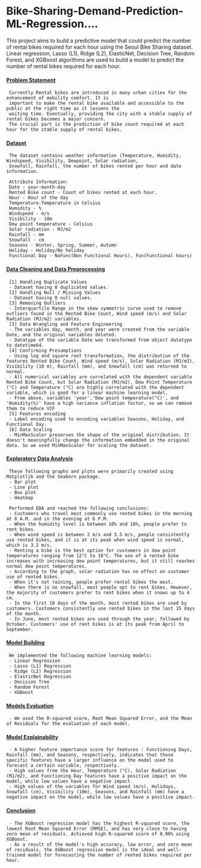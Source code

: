 # Bike-Sharing-Demand-Prediction-ML-Regression....
This project aims to build a predictive model that could predict the number of rental bikes required for each hour using the Seoul Bike Sharing dataset. Linear regression, Lasso (L1), Ridge (L2), ElasticNet, Decision Tree, Random Forest, and XGBoost algorithms are used to build a model to predict the number of rental bikes required for each hour.

#### <ins>Problem Statement</ins>
     Currently Rental bikes are introduced in many urban cities for the enhancement of mobility comfort. It is 
     important to make the rental bike available and accessible to the public at the right time as it lessens the
     waiting time. Eventually, providing the city with a stable supply of rental bikes becomes a major concern.
     The crucial part is the prediction of bike count required at each hour for the stable supply of rental bikes.
#### <ins>Dataset</ins>
     The dataset contains weather information (Temperature, Humidity, Windspeed, Visibility, Dewpoint, Solar radiation, 
     Snowfall, Rainfall, the number of bikes rented per hour and date information.
     
     Attribute Information:
     Date : year-month-day
     Rented Bike count - Count of bikes rented at each hour.
     Hour - Hour of the day
     Temperature-Temperature in Celsius
     Humidity - %
     Windspeed - m/s
     Visibility - 10m
     Dew point temperature - Celsius
     Solar radiation - MJ/m2
     Rainfall - mm
     Snowfall - cm
     Seasons - Winter, Spring, Summer, Autumn
     Holiday - Holiday/No holiday
     Functional Day - NoFunc(Non Functional Hours), Fun(Functional hours)
#### <ins>Data Cleaning and Data Preprocessing</ins>
     [1] Handling Duplicate Values
     - Dataset having 0 duplicated values.
     [2] Handling Null / Missing Values
     - Dataset having 0 null values.
     [3] Removing Outliers
     - Interquartile Range in the skew symmetric curve used to remove outliers found in the Rented Bike Count, Wind speed (m/s) and Solar Radiation (MJ/m2) variables.
     [3] Data Wrangling and Feature Engineering
     - The variables day, month, and year were created from the variable Date, and the original variables deleted.
     - Datatype of the variable Date was transformed from object datatype to datetime64.
     [4] Confirming Presumptions
     - Using log and square root transformation, the distribution of the features Rented Bike Count, Wind speed (m/s), Solar Radiation (MJ/m2), Visibility (10 m), Rainfall (mm), and Snowfall (cm) was returned to normal.
     - All numerical variables are correlated with the dependent variable Rented Bike Count, but Solar Radiation (MJ/m2), Dew Point Temperature (°C) and Temperature (°C) are highly correlated with the dependent variable, which is good for a linear machine learning model.
     - From above, variables 'year','Dew point temperature(°C)', and 'Humidity(%)' have a high variance inflation factor, so we can remove them to reduce VIF
     [5] Features encoding
     - Label encoding used to encoding variables Seasons, Holiday, and Functional Day.
     [6] Data Scaling
     - MinMaxScaler preserves the shape of the original distribution. It doesn't meaningfully change the information embedded in the original data. So we used MinMaxScaler for scaling the dataset.
#### <ins>Exploratory Data Analysis</ins>
     These following graphs and plots were primarily created using Matplotlib and the Seaborn package.
     - Bar plot
     - Line plot
     - Box plot
     - Heatmap

     Performed EDA and reached the following conclusions:
     - Customers who travel most commonly use rented bikes in the morning at 8 A.M. and in the evening at 6 P.M.
     - When the humidity level is between 10% and 18%, people prefer to rent bikes.
     - When wind speed is between 2 m/s and 3.5 m/s, people consistently use rented bikes, and it is at its peak when wind speed is normal, which is 3.2 m/s.
     - Renting a bike is the best option for customers in dew point temperatures ranging from 12°C to 18°C. The use of a rented bike increases with increasing dew point temperatures, but it still reaches normal dew point temperatures.
     - According to the graph, solar radiation has no effect on customer use of rented bikes.
     - When it's not raining, people prefer rental bikes the most.
     - When there is no snowfall, most people opt to rent bikes. However, the majority of customers prefer to rent bikes when it snows up to 4 cm.
     - In the first 10 days of the month, most rented bikes are used by customers. Customers consistently use rented bikes in the last 15 days of the month.
     - In June, most rented bikes are used through the year, followed by October. Customers' use of rent bikes is at its peak from April to September.
#### <ins>Model Building</ins>
     We implemented the following machine learning models:
     - Linear Regression
     - Lasso (L1) Regression
     - Ridge (L2) Regression 
     - ElasticNet Regression 
     - Decision Tree 
     - Random Forest
     - XGBoost 
#### <ins>Models Evaluation</ins>
     - We used the R-squared score, Root Mean Squared Error, and the Mean of Residuals for the evaluation of each model.
#### <ins>Model Explainability</ins>
     - A higher feature importance score for features : Functioning Days, Rainfall (mm), and Seasons, respectively, indicates that those specific features have a larger influence on the model used to forecast a certain variable, respectively.
     - High values from the Hour, Temperature (°C), Solar Radiation (MJ/m2), and Functioning Day features have a positive impact on the model, while low values have a negative impact.
     - High values of the variables for Wind speed (m/s), Holidays, Snowfall (cm), Visibility (10m), Seasons, and Rainfall (mm) have a negative impact on the model, while low values have a positive impact.
#### <ins>Conclusion</ins>
     - The XGBoost regression model has the highest R-squared score, the lowest Root Mean Squared Error (RMSE), and has very close to having zero mean of residuals. Achieved high R-squared score of 0.90% using XGBoost.
     - As a result of the model's high accuracy, low error, and zero mean of residuals, the XGBoost regression model is the ideal and well-trained model for forecasting the number of rented bikes required per hour.
